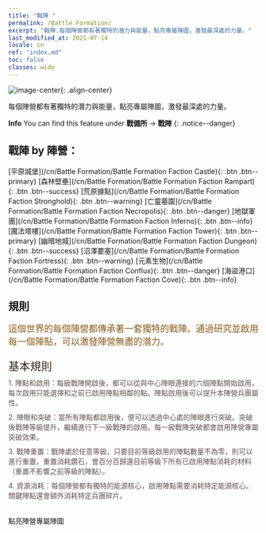 ```yaml
---
title: "戰陣 "
permalink: /Battle Formation/
excerpt: "戰陣.每個陣營都有著獨特的潛力與能量，點亮專屬陣圖，激發最深處的力量。"
last_modified_at: 2021-07-14
locale: cn
ref: "index.md"
toc: false
classes: wide
---
```


![image-center](/images/newBattleFormation.jpg){: .align-center}

  每個陣營都有著獨特的潛力與能量，點亮專屬陣圖，激發最深處的力量。

**Info** You can find this feature under **戰備所** -> **戰陣** 
{: .notice--danger}

## 戰陣 by 陣營：

  [平原城堡](/cn/Battle Formation/Battle Formation Faction Castle){: .btn .btn--primary} [森林壁壘](/cn/Battle Formation/Battle Formation Faction Rampart){: .btn .btn--success} [荒原據點](/cn/Battle Formation/Battle Formation Faction Stronghold){: .btn .btn--warning} [亡靈墓園](/cn/Battle Formation/Battle Formation Faction Necropolis){: .btn .btn--danger} [地獄軍團](/cn/Battle Formation/Battle Formation Faction Inferno){: .btn .btn--info} [魔法塔樓](/cn/Battle Formation/Battle Formation Faction Tower){: .btn .btn--primary} [幽暗地城](/cn/Battle Formation/Battle Formation Faction Dungeon){: .btn .btn--success} [沼澤要塞](/cn/Battle Formation/Battle Formation Faction Fortress){: .btn .btn--warning} [元素生物](/cn/Battle Formation/Battle Formation Faction Conflux){: .btn .btn--danger} [海盜港口](/cn/Battle Formation/Battle Formation Faction Cove){: .btn .btn--info} 

## 規則

  <span style="color: #8a5c1d;font-size:18px">這個世界的每個陣營都傳承著一套獨特的戰陣。通過研究並啟用每一個陣點，可以激發陣營無盡的潛力。</span><br/><span style="color: #ffffff">　</span><br/><span style="color: #3c2a1e;font-size:22px">基本規則</span><br/><span style="color: #ffffff;font-size:6px">　</span><br/><span style="color: #645252">1. 陣點和啟用：每級戰陣開啟後，都可以從與中心陣眼連接的六個陣點開始啟用，每次啟用只能選擇和之前已啟用陣點相鄰的點。陣點啟用後可以提升本陣營兵團屬性。</span><br/><span style="color: #ffffff;font-size:6px">　</span><br/><span style="color: #645252">2. 陣眼和突破：當所有陣點都啟用後，便可以透過中心處的陣眼進行突破。突破後戰陣等級提升，繼續進行下一級戰陣的啟用。每一級戰陣突破都會啟用陣營專屬突破效果。</span><br/><span style="color: #ffffff;font-size:6px">　</span><br/><span style="color: #645252">3. 戰陣重置：戰陣處於任意等級，只要目前等級啟用的陣點數量不為零，則可以進行重置，重置消耗鑽石，會百分百歸還目前等級下所有已啟用陣點消耗的材料（重置不影響之前等級的陣點）。</span><br/><span style="color: #ffffff;font-size:6px">　</span><br/><span style="color: #645252">4. 資源消耗：每個陣營都有獨特的能源核心，啟用陣點需要消耗特定能源核心。關鍵陣點還會額外消耗特定兵團碎片。</span>

<br/>  點亮陣營專屬陣圖

<br/>